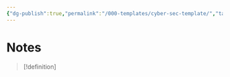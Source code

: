 ```yaml
---
{"dg-publish":true,"permalink":"/000-templates/cyber-sec-template/","tags":["CyberSecurity"]}
---
```


# Notes
> [!definition] 
> 


